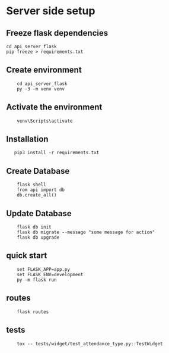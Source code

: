 # Server side setup
## Freeze flask dependencies
    cd api_server_flask
    pip freeze > requirements.txt
## Create environment
```
    cd api_server_flask
    py -3 -m venv venv
```
## Activate the environment
```
    venv\Scripts\activate
```
## Installation
```
   pip3 install -r requirements.txt
```
## Create Database
```
    flask shell
    from api import db
    db.create_all()
```
## Update Database
```
    flask db init
    flask db migrate --message "some message for action"
    flask db upgrade
``` 
## quick start
```
    set FLASK_APP=app.py
    set FLASK_ENV=development
    py -m flask run
```
## routes
```
    flask routes
```
## tests
```
    tox -- tests/widget/test_attendance_type.py::TestWidget
```
